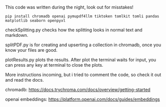 This code was written during the night, look out for misstakes!
```
pip install chromadb openai pymupdf4llm tiktoken tomlkit tomli pandas matplotlib seaborn openpyxl
```
checkSplitting.py checks how the splitting looks in normal text and markdown.

splitPDF.py is for creating and upserting a collection in chromadb, once you know your files are good.

plotResults.py plots the results. After plot the terminal waits for input, you can press any key at terminal to close the plots.

More instructions incoming, but i tried to comment the code, so check it out and read the docs.

chromadb:
https://docs.trychroma.com/docs/overview/getting-started

openai embeddings:
https://platform.openai.com/docs/guides/embeddings
